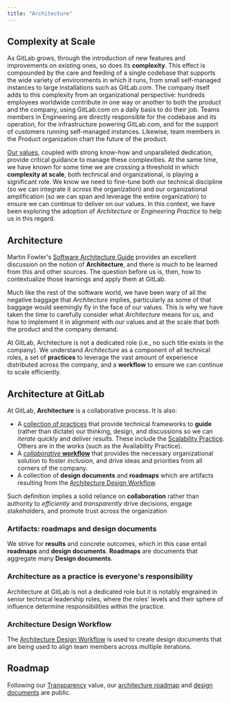 ```yaml
---
title: "Architecture"
---
```


## Complexity at Scale

As GitLab grows, through the introduction of new features and improvements on
existing ones, so does its **complexity**. This effect is compounded by the
care and feeding of a single codebase that supports the wide variety of
environments in which it runs, from small self-managed instances to large
installations such as GitLab.com. The company itself adds to this complexity
from an organizational perspective: hundreds employees worldwide contribute in
one way or another to both the product and the company, using GitLab.com on a
daily basis to do their job. Teams members in Engineering are directly
responsible for the codebase and its operation, for the infrastructure powering
GitLab.com, and for the support of customers running self-managed instances.
Likewise, team members in the Product organization chart the future of the
product.

[Our values](/handbook/values/), coupled with strong know-how and unparalleled
dedication, provide critical guidance to manage these complexities. At the same
time, we have known for some time we are crossing a threshold in which
**complexity at scale**, both technical and organizational, is playing a
significant role. We know we need to fine-tune both our technical discipline
(so we can integrate it across the organization) and our organizational
amplification (so we can span and leverage the entire organization) to ensure
we can continue to deliver on our values. In this context, we have been
exploring the adoption of *Architecture* or *Engineering Practice* to help us
in this regard.

## Architecture

Martin Fowler's [Software Architecture Guide](https://martinfowler.com/architecture/)
provides an excellent discussion on the notion of **Architecture**, and there
is much to be learned from this and other sources. The question before us is,
then, how to contextualize those learnings and apply them at GitLab.

Much like the rest of the software world, we have been wary of all the negative
baggage that *Architecture* implies, particularly as some of that baggage would
seemingly fly in the face of our values. This is why we have taken the time to
carefully consider what *Architecture* means for us, and how to implement it in
alignment with our values and at the scale that both the product and the
company demand.

At GitLab, Architecture is not a dedicated role
(i.e., no such title exists in the company). We understand *Architecture* as a
component of all technical roles, a set of **practices** to leverage the vast
amount of experience distributed across the company, and a **workflow** to
ensure we can continue to scale efficiently.

## Architecture at GitLab

At GitLab, **Architecture** is a collaborative process. It is also:

- A [collection of practices](practice/) that provide technical frameworks to
  **guide** (rather than dictate) our thinking, design, and discussions so we
  can *iterate* quickly and deliver *results*. These include the
  [Scalability Practice](practice/scalability/). Others are in the works (such as the
  Availability Practice).
- A [*collaborative* **workflow**](workflow/) that provides the necessary
  organizational solution to foster *inclusion*, and drive ideas and priorities
  from all corners of the company.
- A collection of **design documents** and **roadmaps** which are artifacts
  resulting from the [Architecture Design Workflow](workflow/).

Such definition implies a solid reliance on **collaboration** rather than
authority to *efficiently* and *transparently* drive decisions, engage
stakeholders, and promote trust across the organization

### Artifacts: roadmaps and design documents

We strive for **results** and concrete outcomes, which in this case entail
**roadmaps** and **design documents**. **Roadmaps** are documents that
aggregate many **Design documents**.

### Architecture as a practice is everyone's responsibility

Architecture at GitLab is not a dedicated role but it is notably engrained in senior
technical leadership roles, where the roles' levels and their sphere of
influence determine responsibilities within the practice.

### Architecture Design Workflow

The [Architecture Design Workflow](workflow/) is used to create design
documents that are being used to align team members across multiple iterations.

## Roadmap

Following our [Transparency](/handbook/values/#transparency)
value, our [architecture roadmap](roadmap/) and
[design documents](design-documents/) are public.
